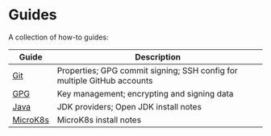 # Guides

A collection of how-to guides:

| Guide                                     | Description                                                             |
|-------------------------------------------|-------------------------------------------------------------------------|
| [Git](git/README.md)                      | Properties; GPG commit signing; SSH config for multiple GitHub accounts |
| [GPG](gpg/README.md)                      | Key management; encrypting and signing data                             |
| [Java](java/README.md)                    | JDK providers; Open JDK install notes                                   |
| [MicroK8s](kubernetes/microk8s/README.md) | MicroK8s install notes                                                  |
